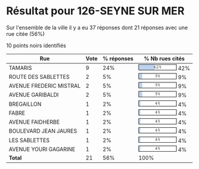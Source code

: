 # Résultat pour 126-SEYNE SUR MER

Sur l'ensemble de la ville il y a eu 37 réponses dont 21 réponses avec une rue citée (56%)

10 points noirs identifiés

| Rue | Vote | % réponses | % Nb rues cités|
|-----|------|------------|----------------|
| TAMARIS | 9 | 24% | <img src="../../img/bar_42.gif" />&nbsp;42%|
| ROUTE DES SABLETTES | 2 | 5% | <img src="../../img/bar_9.gif" />&nbsp;9%|
| AVENUE FREDERIC MISTRAL | 2 | 5% | <img src="../../img/bar_9.gif" />&nbsp;9%|
| AVENUE GARIBALDI | 2 | 5% | <img src="../../img/bar_9.gif" />&nbsp;9%|
| BREGAILLON | 1 | 2% | <img src="../../img/bar_4.gif" />&nbsp;4%|
| FABRE | 1 | 2% | <img src="../../img/bar_4.gif" />&nbsp;4%|
| AVENUE FAIDHERBE | 1 | 2% | <img src="../../img/bar_4.gif" />&nbsp;4%|
| BOULEVARD JEAN JAURES | 1 | 2% | <img src="../../img/bar_4.gif" />&nbsp;4%|
| LES SABLETTES | 1 | 2% | <img src="../../img/bar_4.gif" />&nbsp;4%|
| AVENUE YOURI GAGARINE | 1 | 2% | <img src="../../img/bar_4.gif" />&nbsp;4%|
| **Total** | 21 | 56% | 100%|
